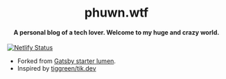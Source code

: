 <h1 align="center">
    phuwn.wtf
</h1>

<h4 align="center">
  A personal blog of a tech lover. Welcome to my huge and crazy world.
</h4>

[![Netlify Status](https://api.netlify.com/api/v1/badges/4817c355-fe35-4023-be0b-c4e69a6c5557/deploy-status)](https://app.netlify.com/sites/phuwnblog/deploys)

- Forked from [Gatsby starter lumen](https://github.com/alxshelepenok/gatsby-starter-lumen).
- Inspired by [tiggreen/tik.dev](https://github.com/tiggreen/tik.dev)
